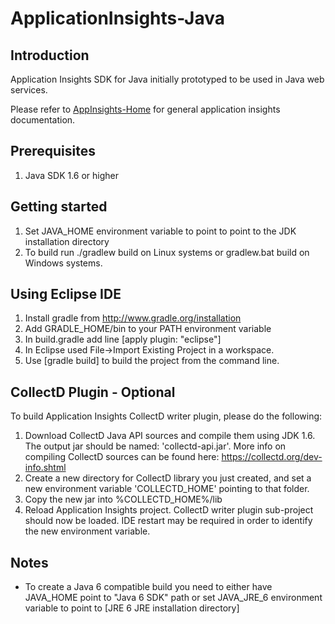 ﻿ApplicationInsights-Java
========================
Introduction
------------
Application Insights SDK for Java initially prototyped to be used in Java web services. 

Please refer to [AppInsights-Home](https://github.com/Microsoft/ApplicationInsights-Home) for general application insights documentation.

Prerequisites
-------------
1.  Java SDK 1.6 or higher

Getting started
---------------
1.  Set JAVA_HOME environment variable to point to point to the JDK installation directory
2.  To build run ./gradlew build on Linux systems or gradlew.bat build on Windows systems.

Using Eclipse IDE
-----------------
1.  Install gradle from http://www.gradle.org/installation
2.  Add GRADLE_HOME/bin to your PATH environment variable
3.  In build.gradle add line [apply plugin: "eclipse"]
4.  In Eclipse used File->Import Existing Project in a workspace.
5.  Use [gradle build] to build the project from the command line.

CollectD Plugin - Optional
--------------------------
To build Application Insights CollectD writer plugin, please do the following:

1.  Download CollectD Java API sources and compile them using JDK 1.6.
    The output jar should be named: 'collectd-api.jar'.
    More info on compiling CollectD sources can be found here: https://collectd.org/dev-info.shtml
2.  Create a new directory for CollectD library you just created, and set a new environment variable 'COLLECTD_HOME'
    pointing to that folder.   
3.  Copy the new jar into %COLLECTD_HOME%/lib
4.  Reload Application Insights project. CollectD writer plugin sub-project should now be loaded.
    IDE restart may be required in order to identify the new environment variable.

Notes
-----
* To create a Java 6 compatible build you need to either have JAVA_HOME point to "Java 6 SDK" path or set JAVA_JRE_6 environment variable to point to [JRE 6 JRE installation directory]
